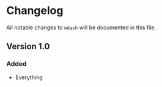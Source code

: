 # Changelog

All notable changes to `mdash` will be documented in this file.

## Version 1.0

### Added
- Everything
